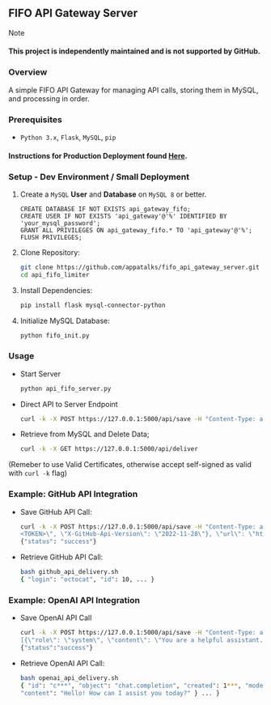 ## FIFO API Gateway Server

> [!NOTE]
> #### This project is independently maintained and is not supported by GitHub.

### Overview
A simple FIFO API Gateway for managing API calls, storing them in MySQL, and processing in order.

### Prerequisites
- ```Python 3.x```, ```Flask```, ```MySQL```, ```pip```

#### Instructions for Production Deployment found [Here](docker/README.md).

### Setup - Dev Environment / Small Deployment

1. Create a ```MySQL``` **User** and **Database** on ```MySQL 8``` or better.
   ```mysql
   CREATE DATABASE IF NOT EXISTS api_gateway_fifo;
   CREATE USER IF NOT EXISTS 'api_gateway'@'%' IDENTIFIED BY 'your_mysql_password';
   GRANT ALL PRIVILEGES ON api_gateway_fifo.* TO 'api_gateway'@'%';
   FLUSH PRIVILEGES;
   ```
   
2. Clone Repository:
   ```bash
   git clone https://github.com/appatalks/fifo_api_gateway_server.git
   cd api_fifo_limiter
   ```

3. Install Dependencies:
   ```bash
   pip install flask mysql-connector-python
   ```
   
4. Initialize MySQL Database:
   ```bash
   python fifo_init.py
   ```

### Usage

- Start Server
  ```bash
  python api_fifo_server.py
  ```
- Direct API to Server Endpoint
  ```bash
  curl -k -X POST https://127.0.0.1:5000/api/save -H "Content-Type: application/json" -d '{"data": "example data"}'
  ```
- Retrieve from MySQL and Delete Data;
  ```bash
  curl -k -X GET https://127.0.0.1:5000/api/deliver
  ```

(Remeber to use Valid Certificates, otherwise accept self-signed as valid with ```curl -k``` flag)

### Example: GitHub API Integration

- Save GitHub API Call:
  ```bash
  curl -k -X POST https://127.0.0.1:5000/api/save -H "Content-Type: application/json" -d '{"data": "{\"headers\": {\"Accept\": \"application/vnd.github+json\", \"Authorization\": \"Bearer 
  <TOKEN>\", \"X-GitHub-Api-Version\": \"2022-11-28\"}, \"url\": \"https://git.example.com/api/v3/user\"}"}'
  {"status": "success"}
  ```

- Retrieve GitHub API Call:
  ```bash
  bash github_api_delivery.sh
  { "login": "octocat", "id": 10, ... }
  ```

### Example: OpenAI API Integration

- Save OpenAI API Call
  ```bash
  curl -k -X POST https://127.0.0.1:5000/api/save -H "Content-Type: application/json" -d '{"data": "{\"openai_token\": \"<OPENAI_API_KEY>\", \"data\": {\"model\": \"gpt-4\", \"messages\": 
  [{\"role\": \"system\", \"content\": \"You are a helpful assistant.\"}, {\"role\": \"user\", \"content\": \"Hello!\"}]}}"}'
  {"status":"success"}
  ```

- Retrieve OpenAI API Call:
  ```bash
  bash openai_api_delivery.sh 
  { "id": "c***", "object": "chat.completion", "created": 1***, "model": "gpt-4-0613", "choices": [ { "index": 0, "message": { "role": "assistant", 
  "content": "Hello! How can I assist you today?" } ... }
  ```


